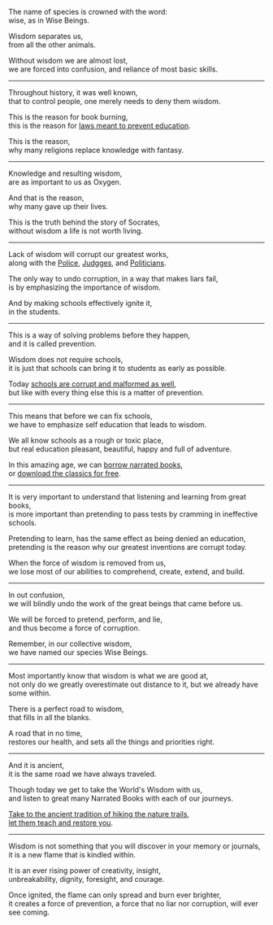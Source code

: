 The name of species is crowned with the word:\
wise, as in Wise Beings.

Wisdom separates us,\
from all the other animals.

Without wisdom we are almost lost,\
we are forced into confusion, and reliance of most basic skills.

---

Throughout history, it was well known,\
that to control people, one merely needs to deny them wisdom.

This is the reason for book burning,\
this is the reason for [laws meant to prevent education](https://www.youtube.com/watch?v=AA1lGhtkoFc).

This is the reason,\
why many religions replace knowledge with fantasy.

---

Knowledge and resulting wisdom,\
are as important to us as Oxygen.

And that is the reason,\
why many gave up their lives.

This is the truth behind the story of Socrates,\
without wisdom a life is not worth living.

---

Lack of wisdom will corrupt our greatest works,\
along with the [Police](https://www.youtube.com/watch?v=fWQ6_BQii_U), [Judgges](https://www.youtube.com/watch?v=wLahyYcu5BE), and [Politicians](https://www.youtube.com/watch?v=5tu32CCA_Ig).

The only way to undo corruption, in a way that makes liars fail,\
is by emphasizing the importance of wisdom.

And by making schools effectively ignite it,\
in the students.

---

This is a way of solving problems before they happen,\
and it is called prevention.

Wisdom does not require schools,\
it is just that schools can bring it to students as early as possible.

Today [schools are corrupt and malformed as well](https://www.youtube.com/watch?v=sxyKNMrhEvY),\
but like with every thing else this is a matter of prevention.

---

This means that before we can fix schools,\
we have to emphasize self education that leads to wisdom.

We all know schools as a rough or toxic place,\
but real education pleasant, beautiful, happy and full of adventure.

In this amazing age, we can [borrow narrated books](https://www.youtube.com/watch?v=SFjyOwGIWTU),\
or [download the classics for free](https://www.youtube.com/watch?v=9gLfpotQdBs).

---

It is very important to understand that listening and learning from great books,\
is more important than pretending to pass tests by cramming in ineffective schools.

Pretending to learn, has the same effect as being denied an education,\
pretending is the reason why our greatest inventions are corrupt today.

When the force of wisdom is removed from us,\
we lose most of our abilities to comprehend, create, extend, and build.

---

In out confusion,\
we will blindly undo the work of the great beings that came before us.

We will be forced to pretend, perform, and lie,\
and thus become a force of corruption.

Remember, in our collective wisdom,\
we have named our species Wise Beings.

---

Most importantly know that wisdom is what we are good at,\
not only do we greatly overestimate out distance to it, but we already have some within.

There is a perfect road to wisdom,\
that fills in all the blanks.

A road that in no time,\
restores our health, and sets all the things and priorities right.

---

And it is ancient,\
it is the same road we have always traveled.

Though today we get to take the World's Wisdom with us,\
and listen to great many Narrated Books with each of our journeys.

[Take to the ancient tradition of hiking the nature trails](https://www.youtube.com/watch?v=Ytk9jAkTuA4),\
[let them teach and restore you](https://www.youtube.com/watch?v=hPSvdKTEZug).

---

Wisdom is not something that you will discover in your memory or journals,\
it is a new flame that is kindled within.

It is an ever rising power of creativity, insight,\
unbreakability, dignity, foresight, and courage.

Once ignited, the flame can only spread and burn ever brighter,\
it creates a force of prevention, a force that no liar nor corruption, will ever see coming.
